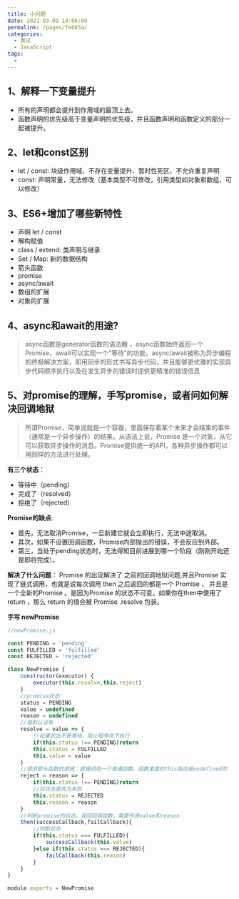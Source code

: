```yaml
---
title: 小问题
date: 2021-03-09 14:06:09
permalink: /pages/fe685a/
categories:
  - 面试
  - JavaScript
tags:
  - 
---
```


## 1、解释一下变量提升

- 所有的声明都会提升到作用域的最顶上去。
- 函数声明的优先级高于变量声明的优先级，并且函数声明和函数定义的部分一起被提升。

## 2、let和const区别

- let / const: 块级作用域、不存在变量提升、暂时性死区、不允许重复声明
- const: 声明常量，无法修改（基本类型不可修改，引用类型如对象和数组，可以修改）

## 3、ES6+增加了哪些新特性

- 声明 let / const
- 解构赋值
- class / extend: 类声明与继承
- Set / Map: 新的数据结构
- 箭头函数
- promise
- async/await
- 数组的扩展
- 对象的扩展

## 4、async和await的用途?

>async函数是generator函数的语法糖 ，async函数始终返回一个Promise，await可以实现一个"等待"的功能，async/await被称为异步编程的终极解决方案，即用同步的形式书写异步代码，并且能够更优雅的实现异步代码顺序执行以及在发生异步的错误时提供更精准的错误信息

## 5、对promise的理解，手写promise，或者问如何解决回调地狱

>所谓Promise，简单说就是一个容器，里面保存着某个未来才会结束的事件（通常是一个异步操作）的结果。从语法上说，Promise 是一个对象，从它可以获取异步操作的消息。Promise提供统一的API，各种异步操作都可以用同样的方法进行处理。

**有三个状态**：
- 等待中（pending）
- 完成了（resolved）
- 拒绝了（rejected）

**Promise的缺点**:
- 首先，无法取消Promise，一旦新建它就会立即执行，无法中途取消。
- 其次，如果不设置回调函数，Promise内部抛出的错误，不会反应到外部。
- 第三，当处于pending状态时，无法得知目前进展到哪一个阶段（刚刚开始还是即将完成）。

**解决了什么问题**：
Promise 的出现解决了 之前的回调地狱问题,并且Promise 实现了链式调用，也就是说每次调用 then 之后返回的都是一个 Promise ， 并且是一个全新的Promise 。是因为Promise 的状态不可变。如果你在then中使用了return ，那么 return 的值会被 Promise .resolve 包装。

**手写 newPromise**
```javascript
//newPromise.js

const PENDING = 'pending'
const FULFILLED = 'fulfilled'
const REJECTED = 'rejected'

class NewPromise {
    constructor(executor) {
        executor(this.resolve,this.reject)
    }
    //promise状态
    status = PENDING
    value = undefined
    reason = undefined
    //值默认没有
    resolve = value => {
        //如果状态不是等待，阻止程序向下执行
        if(this.status !== PENDING)return
        this.status = FULFILLED
        this.value = value
    }
    //使用箭头函数的原因：直接调用一个普通函数，函数里面的this指向是undefined的
    reject = reason => {
        if(this.status !== PENDING)return
        //将状态更改为失败
        this.status = REJECTED
        this.reason = reason
    }
    //判断promise的状态，返回回调函数，需要传递value和reason
    then(successCallback,failCallback){
        //判断状态
        if(this.status === FULFILLED){
            successCallback(this.value)
        }else if(this.status === REJECTED){
            failCallback(this.reason)
        }
    }
}

module.exports = NewPromise
```